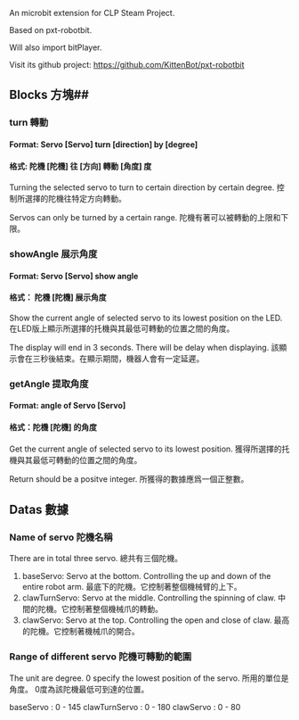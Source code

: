 An microbit extension for CLP Steam Project.

Based on pxt-robotbit.

Will also import bitPlayer.

Visit its github project: https://github.com/KittenBot/pxt-robotbit

## Blocks 方塊##

### turn 轉動 ###

#### Format: Servo [Servo] turn [direction] by [degree] ####
#### 格式: 陀機 [陀機] 往 [方向] 轉動 [角度] 度 #### 

Turning the selected servo to turn to certain direction by certain degree.
控制所選擇的陀機往特定方向轉動。

Servos can only be turned by a certain range.
陀機有著可以被轉動的上限和下限。

### showAngle 展示角度 ###

#### Format: Servo [Servo] show angle ####
#### 格式： 陀機 [陀機] 展示角度 ####

Show the current angle of selected servo to its lowest position on the LED.
在LED版上顯示所選擇的托機與其最低可轉動的位置之間的角度。

The display will end in 3 seconds. There will be delay when displaying.
該顯示會在三秒後結束。在顯示期間，機器人會有一定延遲。

### getAngle 提取角度 ###

#### Format: angle of Servo [Servo] ####
#### 格式：陀機 [陀機] 的角度 ####

Get the current angle of selected servo to its lowest position.
獲得所選擇的托機與其最低可轉動的位置之間的角度。

Return should be a positve integer.
所獲得的數據應爲一個正整數。

## Datas 數據 ##
### Name of servo 陀機名稱 ###

There are in total three servo.
總共有三個陀機。

1. baseServo: Servo at the bottom. Controlling the up and down of the entire robot arm. 最底下的陀機。它控制著整個機械臂的上下。
2. clawTurnServo: Servo at the middle. Controlling the spinning of claw. 中間的陀機。它控制著整個機械爪的轉動。
3. clawServo: Servo at the top. Controlling the open and close of claw. 最高的陀機。它控制著機械爪的開合。

### Range of different servo 陀機可轉動的範圍 ###

The unit are degree. 0 specify the lowest position of the servo.
所用的單位是角度。 0度為該陀機最低可到達的位置。

baseServo : 0 - 145
clawTurnServo : 0 - 180
clawServo : 0 - 80


